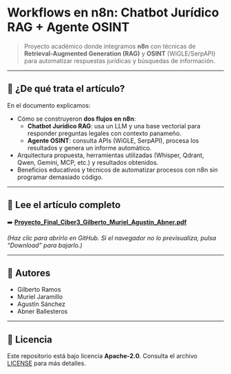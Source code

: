 # Workflows en n8n: Chatbot Jurídico RAG + Agente OSINT

> Proyecto académico donde integramos **n8n** con técnicas de **Retrieval-Augmented Generation (RAG)** y **OSINT** (WiGLE/SerpAPI) para automatizar respuestas jurídicas y búsquedas de información.

---

## 📘 ¿De qué trata el artículo?

En el documento explicamos:

- Cómo se construyeron **dos flujos en n8n**:
  - **Chatbot Jurídico RAG**: usa un LLM y una base vectorial para responder preguntas legales con contexto panameño.
  - **Agente OSINT**: consulta APIs (WiGLE, SerpAPI), procesa los resultados y genera un informe automático.
- Arquitectura propuesta, herramientas utilizadas (Whisper, Qdrant, Qwen, Gemini, MCP, etc.) y resultados obtenidos.
- Beneficios educativos y técnicos de automatizar procesos con n8n sin programar demasiado código.

---

## 📄 Lee el artículo completo

➡️ **[Proyecto_Final_Ciber3_Gilberto_Muriel_Agustín_Abner.pdf](./Proyecto_Final_Ciber3_Gilberto_Muriel_Agustín_Abner.pdf)**

*(Haz clic para abrirlo en GitHub. Si el navegador no lo previsualiza, pulsa “Download” para bajarlo.)*

---

## 👥 Autores

- Gilberto Ramos  
- Muriel Jaramillo  
- Agustín Sánchez  
- Abner Ballesteros

---

## 📝 Licencia

Este repositorio está bajo licencia **Apache-2.0**. Consulta el archivo [LICENSE](./LICENSE) para más detalles.
